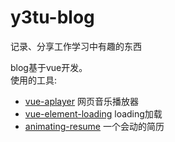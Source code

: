 # y3tu-blog
记录、分享工作学习中有趣的东西

blog基于vue开发。  
使用的工具:
-  [vue-aplayer](https://github.com/MoePlayer/vue-aplayer) 网页音乐播放器
-  [vue-element-loading](https://github.com/biigpongsatorn/vue-element-loading) loading加载
-  [animating-resume](https://github.com/jirengu-inc/animating-resume) 一个会动的简历

